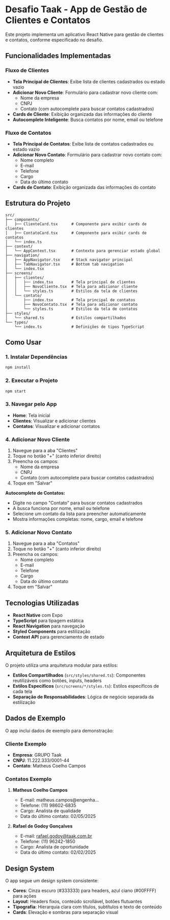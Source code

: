 # Desafio Taak - App de Gestão de Clientes e Contatos

Este projeto implementa um aplicativo React Native para gestão de clientes e contatos, conforme especificado no desafio.

## Funcionalidades Implementadas

### Fluxo de Clientes
- **Tela Principal de Clientes**: Exibe lista de clientes cadastrados ou estado vazio
- **Adicionar Novo Cliente**: Formulário para cadastrar novo cliente com:
  - Nome da empresa
  - CNPJ
  - Contato (com autocomplete para buscar contatos cadastrados)
- **Cards de Cliente**: Exibição organizada das informações do cliente
- **Autocomplete Inteligente**: Busca contatos por nome, email ou telefone

### Fluxo de Contatos
- **Tela Principal de Contatos**: Exibe lista de contatos cadastrados ou estado vazio
- **Adicionar Novo Contato**: Formulário para cadastrar novo contato com:
  - Nome completo
  - E-mail
  - Telefone
  - Cargo
  - Data do último contato
- **Cards de Contato**: Exibição organizada das informações do contato

## Estrutura do Projeto

```
src/
├── components/
│   ├── ClienteCard.tsx      # Componente para exibir cards de clientes
│   ├── ContatoCard.tsx      # Componente para exibir cards de contatos
│   └── index.ts
├── context/
│   └── AppContext.tsx       # Contexto para gerenciar estado global
├── navigation/
│   ├── AppNavigator.tsx     # Stack navigator principal
│   ├── TabNavigator.tsx     # Bottom tab navigation
│   └── index.tsx
├── screens/
│   ├── clientes/
│   │   ├── index.tsx        # Tela principal de clientes
│   │   ├── NovoCliente.tsx  # Tela para adicionar cliente
│   │   └── styles.ts        # Estilos da tela de clientes
│   └── contato/
│       ├── index.tsx        # Tela principal de contatos
│       ├── NovoContato.tsx  # Tela para adicionar contato
│       └── styles.ts        # Estilos da tela de contatos
├── styles/
│   └── shared.ts            # Estilos compartilhados
└── types/
    └── index.ts             # Definições de tipos TypeScript
```

## Como Usar

### 1. Instalar Dependências
```bash
npm install
```

### 2. Executar o Projeto
```bash
npm start
```

### 3. Navegar pelo App
- **Home**: Tela inicial
- **Clientes**: Visualizar e adicionar clientes
- **Contatos**: Visualizar e adicionar contatos

### 4. Adicionar Novo Cliente
1. Navegue para a aba "Clientes"
2. Toque no botão "+" (canto inferior direito)
3. Preencha os campos:
   - Nome da empresa
   - CNPJ
   - Contato (com autocomplete para buscar contatos cadastrados)
4. Toque em "Salvar"

**Autocomplete de Contatos:**
- Digite no campo "Contato" para buscar contatos cadastrados
- A busca funciona por nome, email ou telefone
- Selecione um contato da lista para preencher automaticamente
- Mostra informações completas: nome, cargo, email e telefone

### 5. Adicionar Novo Contato
1. Navegue para a aba "Contatos"
2. Toque no botão "+" (canto inferior direito)
3. Preencha os campos:
   - Nome completo
   - E-mail
   - Telefone
   - Cargo
   - Data do último contato
4. Toque em "Salvar"

## Tecnologias Utilizadas

- **React Native** com Expo
- **TypeScript** para tipagem estática
- **React Navigation** para navegação
- **Styled Components** para estilização
- **Context API** para gerenciamento de estado

## Arquitetura de Estilos

O projeto utiliza uma arquitetura modular para estilos:

- **Estilos Compartilhados** (`src/styles/shared.ts`): Componentes reutilizáveis como botões, inputs, headers
- **Estilos Específicos** (`src/screens/*/styles.ts`): Estilos específicos de cada tela
- **Separação de Responsabilidades**: Lógica de negócio separada da estilização

## Dados de Exemplo

O app inclui dados de exemplo para demonstração:

### Cliente Exemplo
- **Empresa**: GRUPO Taak
- **CNPJ**: 11.222.333/0001-44
- **Contato**: Matheus Coelho Campos

### Contatos Exemplo
1. **Matheus Coelho Campos**
   - E-mail: matheus.campos@engenha...
   - Telefone: (11) 98602-6835
   - Cargo: Analista de qualidade
   - Data do último contato: 02/05/2025

2. **Rafael de Godoy Gonçalves**
   - E-mail: rafael.godoy@taak.com.br
   - Telefone: (11) 96242-1850
   - Cargo: Analista de oportunidade
   - Data do último contato: 02/02/2025

## Design System

O app segue um design system consistente:
- **Cores**: Cinza escuro (#333333) para headers, azul ciano (#00FFFF) para ações
- **Layout**: Headers fixos, conteúdo scrollável, botões flutuantes
- **Tipografia**: Hierarquia clara com títulos, subtítulos e texto de conteúdo
- **Cards**: Elevação e sombras para separação visual
